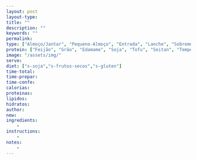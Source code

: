 ```yaml
---
layout: post
layout-type:
title: ""
description: ""
keywords: ""
permalink: 
type: ["Almoço/Jantar", "Pequeno-Almoço", "Entrada", "Lanche", "Sobremesa", "Molhos/Caldos"," Proteinas", "Pastas/Cremes"]
protein: ["Feijão", "Grão", "Edamame", "Soja", "Tofu", "Seitan", "Tempeh", "Lentilhas"]
image: "/assets/img/"
serve:
diet: ["s-soja","s-frutos-secos","s-gluten"]
time-total: 
time-prepar: 
time-confe: 
calorias:
proteinas:
lipidos:
hidratos:
author: 
new:
ingredients:
    - 
instructions:
    - 
notes:
    - 
---
```



